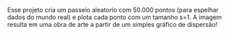 Esse projeto cria um passeio aleatorio com 50.000 pontos (para espelhar dados do mundo real) e plota cada ponto com um tamanho s=1. A imagem resulta em uma obra de arte a partir de um simples gráfico de dispersão!